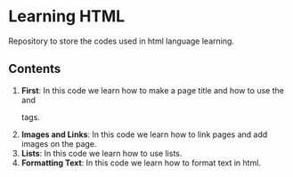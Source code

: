 # Learning HTML

Repository to store the codes used in html language learning.

## Contents

1. **First**: In this code we learn how to make a page title and how to use the *<h>* and *<p>* tags.
2. **Images and Links**: In this code we learn how to link pages and add images on the page.
3. **Lists**: In this code we learn how to use lists.
4. **Formatting Text**: In this code we learn how to format text in html.